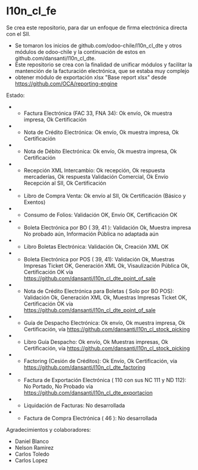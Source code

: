 # l10n_cl_fe
Se crea este repositorio, para dar un enfoque de firma electrónica directa con el SII.

 - Se tomaron los inicios de github.com/odoo-chile/l10n_cl_dte y otros módulos de odoo-chile y la continuación de estos en github.com/dansanti/l10n_cl_dte.
 - Este repositorio se crea con la finalidad de unificar módulos y facilitar la mantención de la facturación electrónica, que se estaba muy complejo
 - obtener módulo de exportación xlsx "Base report xlsx" desde https://github.com/OCA/reporting-engine

 Estado:
 - - Factura Electrónica (FAC 33, FNA 34): Ok envío, Ok muestra impresa, Ok Certificación
 - - Nota de Crédito Electrónica: Ok envío, Ok muestra impresa, Ok Certificación
 - - Nota de Débito Electrónica: Ok envío, Ok muestra impresa, Ok Certificación
 - - Recepción XML Intercambio: Ok recepción, Ok respuesta mercaderías, Ok respuesta Validación Comercial, Ok Envío Recepción al SII, Ok Certificación
 - - Libro de Compra Venta: Ok envío al SII, Ok Certificación (Básico y Exentos)
 - - Consumo de Folios: Validación OK, Envío OK, Certificación OK
 - - Boleta Electrónica por BO ( 39, 41 ): Validación Ok, Muestra impresa No probado aún, Información Pública no adaptada aún
 - - Libro Boletas Electrónica: Validación Ok, Creación XML OK
 - - Boleta Electrónica por POS ( 39, 41): Validación Ok, Muestras Impresas Ticket OK, Generación XML Ok, Visaulización Pública Ok, Certificación OK vía https://github.com/dansanti/l10n_cl_dte_point_of_sale
 - - Nota de Crédito Electrónica para Boletas ( Solo por BO POS): Validación Ok, Generación XML Ok, Muestras Impresas Ticket OK, Certificación OK vía https://github.com/dansanti/l10n_cl_dte_point_of_sale
 - - Guía de Despacho Electrónica: Ok envío, Ok muestra impresa, Ok Certificación, vía https://github.com/dansanti/l10n_cl_stock_picking
 - - Libro Guía Despacho: Ok envío, Ok Muestras impresas, Ok Certificación, vía https://github.com/dansanti/l10n_cl_stock_picking
 - - Factoring (Cesión de Créditos): Ok Envío, Ok Certificación, vía https://github.com/dansanti/l10n_cl_dte_factoring
 - - Factura de Exportación Electrónica ( 110 con sus NC 111 y ND 112): No Portado, No Probado vía https://github.com/dansanti/l10n_cl_dte_exportacion
 - - Liquidación de Facturas: No desarrollada
 - - Factura de Compra Electrónica ( 46 ): No desarrollada


 Agradecimientos y colaboradores:

 - Daniel Blanco
 - Nelson Ramirez
 - Carlos Toledo
 - Carlos Lopez
